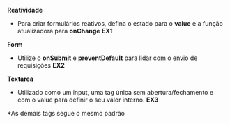 **Reatividade**
* Para criar formulários reativos, defina o estado para o __value__ e a função atualizadora para __onChange__
__EX1__

**Form**
* Utilize o __onSubmit__ e __preventDefault__ para lidar com o envio de requisições
__EX2__

**Textarea**
* Utilizado como um input, uma tag única sem abertura/fechamento e com o value para definir o seu valor interno.
__EX3__

*As demais tags segue o mesmo padrão